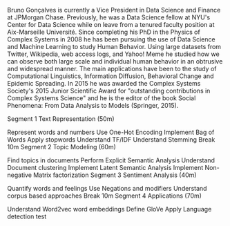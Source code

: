Bruno Gonçalves is currently a Vice President in Data Science and Finance at JPMorgan Chase. Previously, he was a Data Science fellow at NYU's Center for Data Science while on leave from a tenured faculty position at Aix-Marseille Université. Since completing his PhD in the Physics of Complex Systems in 2008 he has been pursuing the use of Data Science and Machine Learning to study Human Behavior. Using large datasets from Twitter, Wikipedia, web access logs, and Yahoo! Meme he studied how we can observe both large scale and individual human behavior in an obtrusive and widespread manner. The main applications have been to the study of Computational Linguistics, Information Diffusion, Behavioral Change and Epidemic Spreading. In 2015 he was awarded the Complex Systems Society's 2015 Junior Scientific Award for "outstanding contributions in Complex Systems Science" and he is the editor of the book Social Phenomena: From Data Analysis to Models (Springer, 2015).


Segment 1 Text Representation (50m)

Represent words and numbers
Use One-Hot Encoding
Implement Bag of Words
Apply stopwords
Understand TF/IDF
Understand Stemming
Break 10m
Segment 2 Topic Modeling (60m)

Find topics in documents
Perform Explicit Semantic Analysis
Understand Document clustering
Implement Latent Semantic Analysis
Implement Non-negative Matrix factorization
Segment 3 Sentiment Analysis (40m)

Quantify words and feelings
Use Negations and modifiers
Understand corpus based approaches
Break 10m
Segment 4 Applications (70m)

Understand Word2vec word embeddings
Define GloVe
Apply Language detection
test
